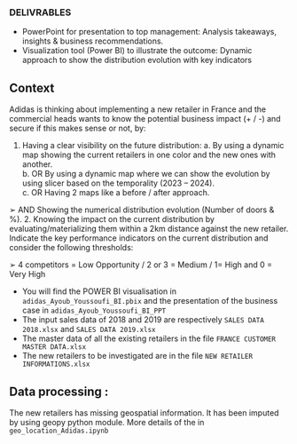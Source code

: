 ### DELIVRABLES
- PowerPoint for presentation to top management: Analysis takeaways, insights & business recommendations.
- Visualization tool (Power BI) to illustrate the outcome: Dynamic approach to show the distribution evolution with key indicators

## Context 
Adidas is thinking about implementing a new retailer in France and the commercial heads wants to know the potential business impact (+ / -) 
and secure if this makes sense or not, by:<br>
1. Having a clear visibility on the future distribution:
    a. By using a dynamic map showing the current retailers in one color and the new ones with another.<br>
    b. OR By using a dynamic map where we can show the evolution by using slicer based on the temporality (2023 – 2024).<br>
    c. OR Having 2 maps like a before / after approach.<br>

➢ AND Showing the numerical distribution evolution (Number of doors & %).
2. Knowing the impact on the current distribution by evaluating/materializing them within a 2km distance against the new retailer. Indicate the key performance indicators on the current distribution and consider the following thresholds:

➢ 4 competitors = Low Opportunity / 2 or 3 = Medium / 1= High and 0 = Very High

- You will find the POWER BI visualisation in `adidas_Ayoub_Youssoufi_BI.pbix` and the presentation of the business case in `adidas_Ayoub_Youssoufi_BI_PPT`
- The input sales data of 2018 and 2019 are respectively `SALES DATA 2018.xlsx` and `SALES DATA 2019.xlsx` 
- The master data of all the existing retailers in the file `FRANCE CUSTOMER MASTER DATA.xlsx`
- The new retailers to be investigated are in the file `NEW RETAILER INFORMATIONS.xlsx`

## Data processing : 

The new retailers has missing geospatial information. It has been imputed by using geopy python module. More details of the in `geo_location_Adidas.ipynb`

